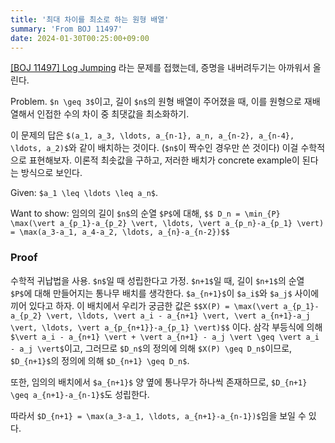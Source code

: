 ```yaml
---
title: '최대 차이를 최소로 하는 원형 배열'
summary: 'From BOJ 11497'
date: 2024-01-30T00:25:00+09:00
---
```


[[BOJ 11497] Log Jumping](https://boj.kr/11497) 라는 문제를 접했는데, 증명을 내버려두기는 아까워서 올린다.

Problem. `$n \geq 3$`이고, 길이 `$n$`의 원형 배열이 주어졌을 때, 이를 원형으로 재배열해서 인접한 수의 차이 중 최댓값을 최소화하기.

이 문제의 답은 `$(a_1, a_3, \ldots, a_{n-1}, a_n, a_{n-2}, a_{n-4}, \ldots, a_2)$`와 같이 배치하는 것이다. (`$n$`이 짝수인 경우만 쓴 것이다) 이걸 수학적으로 표현해보자. 이론적 최솟값을 구하고, 저러한 배치가 concrete example이 된다는 방식으로 보인다.

Given: `$a_1 \leq \ldots \leq a_n$`.

Want to show: 임의의 길이 `$n$`의 순열 `$P$`에 대해, `$$ D_n = \min_{P} \max(\vert a_{p_1}-a_{p_2} \vert, \ldots, \vert a_{p_n}-a_{p_1} \vert) = \max(a_3-a_1, a_4-a_2, \ldots, a_{n}-a_{n-2})$$`

### Proof
수학적 귀납법을 사용. `$n$`일 때 성립한다고 가정.
`$n+1$`일 때, 길이 `$n+1$`의 순열 `$P$`에 대해 만들어지는 통나무 배치를 생각한다. `$a_{n+1}$`이 `$a_i$`와 `$a_j$` 사이에 끼어 있다고 하자. 이 배치에서 우리가 궁금한 값은 `$$X(P) = \max(\vert a_{p_1}-a_{p_2} \vert, \ldots, \vert a_i - a_{n+1} \vert, \vert a_{n+1}-a_j \vert, \ldots, \vert a_{p_{n+1}}-a_{p_1} \vert)$$`
이다. 삼각 부등식에 의해 `$\vert a_i - a_{n+1} \vert + \vert a_{n+1} - a_j \vert \geq \vert a_i - a_j \vert$`이고, 그러므로 `$D_n$`의 정의에 의해 `$X(P) \geq D_n$`이므로, `$D_{n+1}$`의 정의에 의해 `$D_{n+1} \geq D_n$`.

또한, 임의의 배치에서 `$a_{n+1}$` 양 옆에 통나무가 하나씩 존재하므로, `$D_{n+1} \geq a_{n+1}-a_{n-1}$`도 성립한다.

따라서 `$D_{n+1} = \max(a_3-a_1, \ldots, a_{n+1}-a_{n-1})$`임을 보일 수 있다.
